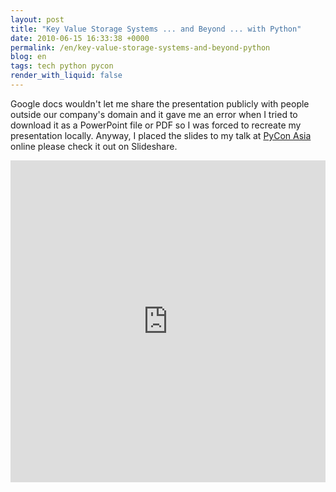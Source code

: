 ```yaml
---
layout: post
title: "Key Value Storage Systems ... and Beyond ... with Python"
date: 2010-06-15 16:33:38 +0000
permalink: /en/key-value-storage-systems-and-beyond-python
blog: en
tags: tech python pycon
render_with_liquid: false
---
```


Google docs wouldn't let me share the presentation publicly with people outside
our company's domain and it gave me an error when I tried to download it as a
PowerPoint file or PDF so I was forced to recreate my presentation locally.
Anyway, I placed the slides to my talk at [PyCon Asia](http://pycon.sit.rp.sg/)
online please check it out on Slideshare.

<iframe
    title="Slideshare viewer"
    src="https://www.slideshare.net/slideshow/embed_code/key/jWbLwzJMBFbw2M"
    width="610"
    height="515"
    frameborder="0"
    marginwidth="0"
    marginheight="0"
    scrolling="no"
    style="border: var(--border-1) solid #CCC; border-width:1px; margin-bottom:5px; max-width:100%;"
    allowfullscreen>
</iframe>
